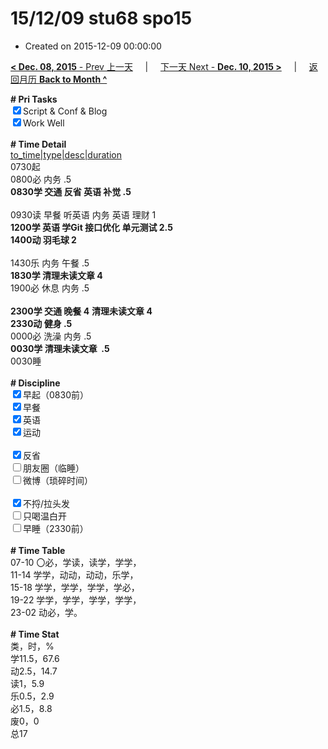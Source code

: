 # 15/12/09 stu68 spo15

- Created on 2015-12-09 00:00:00

[**< Dec. 08, 2015** - Prev 上一天](_archived/lifelogs/2015/12/d08.md) &nbsp; &nbsp; | &nbsp; &nbsp; [下一天 Next - **Dec. 10, 2015 >**](_archived/lifelogs/2015/12/d10.md) &nbsp; &nbsp; |  &nbsp; &nbsp; [返回月历 **Back to Month ^**](_archived/lifelogs/2015/12/index.md)
<br/><div><b># Pri Tasks</b></div><div><input checked="true" type="checkbox"/>Script &amp; Conf &amp; Blog</div><div><input checked="true" type="checkbox"/>Work Well</div><div><br/></div><div><b># Time Detail</b></div><div><u>to_time|type|desc|duration</u></div><div>0730起</div><div>0800必 内务 .5</div><div><b>0830学 交通 反省 英语 补觉 .5</b></div><div><br/></div><div>0930读 早餐 听英语 内务 英语 理财 1</div><div><b>1200学 英语 学Git 接口优化 单元测试 2.5</b></div><div><b>1400动 羽毛球 2</b></div><div><br/></div><div>1430乐 内务 午餐 .5</div><div><b>1830学 清理未读文章 4</b></div><div>1900必 休息 内务 .5</div><div><br/></div><div><b>2300学 交通 晚餐 4</b> <b>清理未读文章 4</b></div><div><b>2330动 健身 .5</b></div><div>0000必 洗澡 内务 .5</div><div><b>0030学 清理未读文章  .5</b></div><div>0030睡</div><div><br/></div><div><b># Discipline</b></div><div><input checked="true" type="checkbox"/>早起（0830前）</div><div><input checked="true" type="checkbox"/>早餐</div><div><input checked="true" type="checkbox"/>英语</div><div><input checked="true" type="checkbox"/>运动</div><div><br/></div><div><input checked="true" type="checkbox"/>反省</div><div><input type="checkbox"/>朋友圈（临睡）</div><div><input type="checkbox"/>微博（琐碎时间）</div><div><br/></div><div><input checked="true" type="checkbox"/>不捋/拉头发</div><div><input type="checkbox"/>只喝温白开</div><div><input type="checkbox"/>早睡（2330前）</div><div><br/></div><div><b># Time Table</b></div><div>07-10 〇必，学读，读学，学学，</div><div>11-14 学学，动动，动动，乐学，</div><div>15-18 学学，学学，学学，学必，</div><div>19-22 学学，学学，学学，学学，</div><div>23-02 动必，学。</div><div><br/></div><div><b># Time Stat</b></div><div>类，时，%</div><div>学11.5，67.6</div><div>动2.5，14.7</div><div>读1，5.9</div><div>乐0.5，2.9</div><div>必1.5，8.8</div><div>废0，0</div><div>总17</div>
